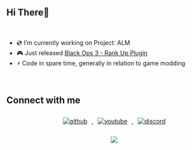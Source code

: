 ## Hi There👋

<br />

- 💿 I’m currently working on Project: ALM
- 🎮 Just released [Black Ops 3 - Rank Up Plugin](https://insanux.com/bo3-rankup-mod)
- ⚡ Code in spare time, generally in relation to game modding

<br />

## Connect with me  
<div align="center">
    <a href="https://github.com/Callum-Bell" target="_blank">
        <img src="https://img.shields.io/badge/github-%2324292e.svg?&style=for-the-badge&logo=github&logoColor=white" alt="github" style="margin: 10px;">
    </a>
    <a href="https://www.youtube.com/c/InsaneCallum" target="_blank">
        <img src="https://img.shields.io/badge/youtube-%23EE4831.svg?&style=for-the-badge&logo=youtube&logoColor=white" alt="youtube" style="margin: 10px;">
    </a>
    <a href="https://discord.gg/2qyJ45Hjya" target="_blank">
        <img src="https://img.shields.io/badge/discord-7289DA.svg?&style=for-the-badge&logo=discord&logoColor=white" alt="discord" style="margin: 10px;">
    </a>
</div>

<br />

<div align="center">
    <a href="https://paypal.me/callum265" target="_blank" style="display: inline-block;">
        <img src="https://img.shields.io/badge/Donate-PayPal-blue.svg?style=flat-square&logo=paypal" align="center" />
    </a>
</div>

<br />
